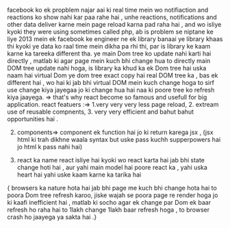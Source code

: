 facebook ko ek propblem najar aai ki real time mein wo notifiaction and reactions ko show nahi kar paa rahe hai , unhe reactions, notifications and other data deliver karne mein page reload karna pad raha hai , and wo isliye kyoki they were using sometimes called php, ab is problem se niptane ke liye 2013 mein ek facebook ke engineer ne ek library banaai ye library khaas thi kyoki ye data ko raal time mein dikha pa rhi thi, par is library ke kaam karne ka tareeka different tha. ye main Dom tree ko update nahi karti hai directly , matlab ki agar page mein kuch bhi change hua to directly main DOM tree update nahi hoga, is library ka khud ka ek Dom tree hai uska naam hai virtual Dom ye dom tree exact copy hai real DOM tree ka , bas ek different hai , wo hai ki jab bhi virtual DOM mein kuch change hoga to sirf use change kiya jayegaa jo ki change hua hai naa ki poore tree ko refresh kiya jaayega.
=>
that's why react become so famous and usefull for big application.
react featuers :=>
1.very very very less page reload, 2. extream use of reusable compnents, 3. very very efficient and bahut bahut opportunities hai . 


2. components=> component ek function hai jo ki return karega jsx , (jsx html ki trah dikhne waala syntax but uske pass kuchh supperpowers hai jo html k pass nahi hai) 

3. react ka name react isliye hai kyoki wo react karta hai jab bhi state change hoti hai , aur yahi main model hai poore react ka , yahi uska heart hai yahi uske kaam karne ka tarika hai 

{ browsers ka nature hota hai jab bhi page me kuch bhi change hota hai to poora Dom tree refresh karoo, jiske wajah se poora page re render hoga jo ki kaafi inefficient hai , matlab ki socho agar ek change par Dom ek baar refresh ho raha hai to 1lakh change 1lakh baar refresh hoga , to browser crash ho jaayega ya sakta hai .}